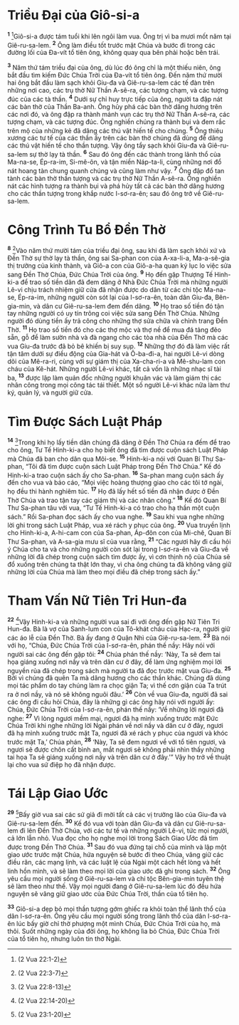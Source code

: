 # Triều Ðại của Giô-si-a

<sup><b>1</b></sup> [^1@-8e0cc3db-671b-486f-81de-6ac1f5477847]Giô-si-a được tám tuổi khi lên ngôi làm vua. Ông trị vì ba mươi mốt năm tại Giê-ru-sa-lem. <sup><b>2</b></sup> Ông làm điều tốt trước mặt Chúa và bước đi trong các đường lối của Ða-vít tổ tiên ông, không quay qua bên phải hoặc bên trái.

<sup><b>3</b></sup> Năm thứ tám triều đại của ông, dù lúc đó ông chỉ là một thiếu niên, ông bắt đầu tìm kiếm Ðức Chúa Trời của Ða-vít tổ tiên ông. Ðến năm thứ mười hai ông bắt đầu làm sạch khỏi Giu-đa và Giê-ru-sa-lem các tế đàn trên những nơi cao, các trụ thờ Nữ Thần A-sê-ra, các tượng chạm, và các tượng đúc của các tà thần. <sup><b>4</b></sup> Dưới sự chỉ huy trực tiếp của ông, người ta đập nát các bàn thờ của Thần Ba-anh. Ông hủy phá các bàn thờ dâng hương trên các nơi đó, và ông đập ra thành mảnh vụn các trụ thờ Nữ Thần A-sê-ra, các tượng chạm, và các tượng đúc. Ông nghiền chúng ra thành bụi và đem rắc trên mộ của những kẻ đã dâng các thú vật hiến tế cho chúng. <sup><b>5</b></sup> Ông thiêu xương các tư tế của các thần ấy trên các bàn thờ chúng đã dùng để dâng các thú vật hiến tế cho thần tượng. Vậy ông tẩy sạch khỏi Giu-đa và Giê-ru-sa-lem sự thờ lạy tà thần. <sup><b>6</b></sup> Sau đó ông đến các thành trong lãnh thổ của Ma-na-se, Ép-ra-im, Si-mê-ôn, và tận miền Náp-ta-li, cùng những nơi đổ nát hoang tàn chung quanh chúng và cũng làm như vậy. <sup><b>7</b></sup> Ông đập đổ tan tành các bàn thờ thần tượng và các trụ thờ Nữ Thần A-sê-ra. Ông nghiền nát các hình tượng ra thành bụi và phá hủy tất cả các bàn thờ dâng hương cho các thần tượng trong khắp nước I-sơ-ra-ên; sau đó ông trở về Giê-ru-sa-lem.

# Công Trình Tu Bổ Ðền Thờ

<sup><b>8</b></sup> [^2@-8e0cc3db-671b-486f-81de-6ac1f5477847]Vào năm thứ mười tám của triều đại ông, sau khi đã làm sạch khỏi xứ và Ðền Thờ sự thờ lạy tà thần, ông sai Sa-phan con của A-xa-li-a, Ma-a-sê-gia thị trưởng của kinh thành, và Giô-a con của Giô-a-ha quan ký lục lo việc sửa sang Ðền Thờ Chúa, Ðức Chúa Trời của ông. <sup><b>9</b></sup> Họ đến gặp Thượng Tế Hinh-ki-a để trao số tiền dân đã đem dâng ở Nhà Ðức Chúa Trời mà những người Lê-vi chịu trách nhiệm giữ cửa đã nhận được do dân từ các chi tộc Ma-na-se, Ép-ra-im, những người còn sót lại của I-sơ-ra-ên, toàn dân Giu-đa, Bên-gia-min, và dân cư Giê-ru-sa-lem đem đến dâng. <sup><b>10</b></sup> Họ trao số tiền đó tận tay những người có uy tín trông coi việc sửa sang Ðền Thờ Chúa. Những người đó dùng tiền ấy trả công cho những thợ sửa chữa và chỉnh trang Ðền Thờ. <sup><b>11</b></sup> Họ trao số tiền đó cho các thợ mộc và thợ nề để mua đá tảng đẽo sẵn, gỗ để làm sườn nhà và đà ngang cho các tòa nhà của Ðền Thờ mà các vua Giu-đa trước đã bỏ bê khiến bị suy sụp. <sup><b>12</b></sup> Những thợ đó đã làm việc rất tận tâm dưới sự điều động của Gia-hát và Ô-ba-đi-a, hai người Lê-vi dòng dõi của Mê-ra-ri, cùng với sự giám thị của Xa-cha-ri-a và Mê-shu-lam con cháu của Kê-hát. Những người Lê-vi khác, tất cả vốn là những nhạc sĩ tài ba, <sup><b>13</b></sup> được lập làm quản đốc những người khuân vác và làm giám thị các nhân công trong mọi công tác tái thiết. Một số người Lê-vi khác nữa làm thư ký, quản lý, và người giữ cửa.

# Tìm Ðược Sách Luật Pháp

<sup><b>14</b></sup> [^3@-8e0cc3db-671b-486f-81de-6ac1f5477847]Trong khi họ lấy tiền dân chúng đã dâng ở Ðền Thờ Chúa ra đếm để trao cho ông, Tư Tế Hinh-ki-a cho họ biết ông đã tìm được cuộn sách Luật Pháp mà Chúa đã ban cho dân qua Môi-se. <sup><b>15</b></sup> Hinh-ki-a nói với Quan Bí Thư Sa-phan, “Tôi đã tìm được cuộn sách Luật Pháp trong Ðền Thờ Chúa.” Kế đó Hinh-ki-a trao cuộn sách ấy cho Sa-phan. <sup><b>16</b></sup> Sa-phan mang cuộn sách ấy đến cho vua và báo cáo, “Mọi việc hoàng thượng giao cho các tôi tớ ngài, họ đều thi hành nghiêm túc. <sup><b>17</b></sup> Họ đã lấy hết số tiền đã nhận được ở Ðền Thờ Chúa và trao tận tay các giám thị và các nhân công.” <sup><b>18</b></sup> Kế đó Quan Bí Thư Sa-phan tâu với vua, “Tư Tế Hinh-ki-a có trao cho hạ thần một cuộn sách.” Rồi Sa-phan đọc sách ấy cho vua nghe. <sup><b>19</b></sup> Sau khi vua nghe những lời ghi trong sách Luật Pháp, vua xé rách y phục của ông. <sup><b>20</b></sup> Vua truyền lịnh cho Hinh-ki-a, A-hi-cam con của Sa-phan, Áp-đôn con của Mi-chê, Quan Bí Thư Sa-phan, và A-sa-gia mưu sĩ của vua rằng, <sup><b>21</b></sup> “Các ngươi hãy đi cầu hỏi ý Chúa cho ta và cho những người còn sót lại trong I-sơ-ra-ên và Giu-đa về những lời đã chép trong cuộn sách tìm được ấy, vì cơn thịnh nộ của Chúa sẽ đổ xuống trên chúng ta thật lớn thay, vì cha ông chúng ta đã không vâng giữ những lời của Chúa mà làm theo mọi điều đã chép trong sách ấy.”

# Tham Vấn Nữ Tiên Tri Hun-đa

<sup><b>22</b></sup> [^4@-8e0cc3db-671b-486f-81de-6ac1f5477847]Vậy Hinh-ki-a và những người vua sai đi với ông đến gặp Nữ Tiên Tri Hun-đa. Bà là vợ của Sanh-lum con của Tô-khát cháu của Hạc-ra, người giữ các áo lễ của Ðền Thờ. Bà ấy đang ở Quận Nhì của Giê-ru-sa-lem. <sup><b>23</b></sup> Bà nói với họ, “Chúa, Ðức Chúa Trời của I-sơ-ra-ên, phán thế nầy: Hãy nói với người sai các ông đến gặp tôi: <sup><b>24</b></sup> Chúa phán thế nầy: ‘Này, Ta sẽ đem tai họa giáng xuống nơi nầy và trên dân cư ở đây, để làm ứng nghiệm mọi lời nguyền rủa đã chép trong sách mà người ta đã đọc trước mặt vua Giu-đa. <sup><b>25</b></sup> Bởi vì chúng đã quên Ta mà dâng hương cho các thần khác. Chúng đã dùng mọi tác phẩm do tay chúng làm ra chọc giận Ta; vì thế cơn giận của Ta trút ra ở nơi nầy, và nó sẽ không nguôi đâu.’ <sup><b>26</b></sup> Còn về vua Giu-đa, người đã sai các ông đi cầu hỏi Chúa, đây là những gì các ông hãy nói với người ấy: Chúa, Ðức Chúa Trời của I-sơ-ra-ên, phán thế nầy: ‘Về những lời ngươi đã nghe: <sup><b>27</b></sup> Vì lòng ngươi mềm mại, ngươi đã hạ mình xuống trước mặt Ðức Chúa Trời khi nghe những lời Ngài phán về nơi nầy và dân cư ở đây, ngươi đã hạ mình xuống trước mặt Ta, ngươi đã xé rách y phục của ngươi và khóc trước mặt Ta,’ Chúa phán, <sup><b>28</b></sup> ‘Này, Ta sẽ đem ngươi về với tổ tiên ngươi, và ngươi sẽ được chôn cất bình an, mắt ngươi sẽ không phải nhìn thấy những tai họa Ta sẽ giáng xuống nơi nầy và trên dân cư ở đây.’” Vậy họ trở về thuật lại cho vua sứ điệp họ đã nhận được.

# Tái Lập Giao Ước

<sup><b>29</b></sup> [^5@-8e0cc3db-671b-486f-81de-6ac1f5477847]Bấy giờ vua sai các sứ giả đi mời tất cả các vị trưởng lão của Giu-đa và Giê-ru-sa-lem đến. <sup><b>30</b></sup> Kế đó vua với toàn dân Giu-đa và dân cư Giê-ru-sa-lem đi lên Ðền Thờ Chúa, với các tư tế và những người Lê-vi, tức mọi người, cả lớn lẫn nhỏ. Vua đọc cho họ nghe mọi lời trong Sách Giao Ước đã tìm được trong Ðền Thờ Chúa. <sup><b>31</b></sup> Sau đó vua đứng tại chỗ của mình và lập một giao ước trước mặt Chúa, hứa nguyện sẽ bước đi theo Chúa, vâng giữ các điều răn, các mạng lịnh, và các luật lệ của Ngài một cách hết lòng và hết linh hồn mình, và sẽ làm theo mọi lời của giao ước đã ghi trong sách. <sup><b>32</b></sup> Ông yêu cầu mọi người sống ở Giê-ru-sa-lem và chi tộc Bên-gia-min tuyên thệ sẽ làm theo như thế. Vậy mọi người đang ở Giê-ru-sa-lem lúc đó đều hứa nguyện sẽ vâng giữ giao ước của Ðức Chúa Trời, thần của tổ tiên họ.

<sup><b>33</b></sup> Giô-si-a dẹp bỏ mọi thần tượng gớm ghiếc ra khỏi toàn thể lãnh thổ của dân I-sơ-ra-ên. Ông yêu cầu mọi người sống trong lãnh thổ của dân I-sơ-ra-ên lúc bấy giờ chỉ thờ phượng một mình Chúa, Ðức Chúa Trời của họ, mà thôi. Suốt những ngày của đời ông, họ không lìa bỏ Chúa, Ðức Chúa Trời của tổ tiên họ, nhưng luôn tin thờ Ngài.

[^1@-8e0cc3db-671b-486f-81de-6ac1f5477847]: (2 Vua 22:1-2)

[^2@-8e0cc3db-671b-486f-81de-6ac1f5477847]: (2 Vua 22:3-7)

[^3@-8e0cc3db-671b-486f-81de-6ac1f5477847]: (2 Vua 22:8-13)

[^4@-8e0cc3db-671b-486f-81de-6ac1f5477847]: (2 Vua 22:14-20)

[^5@-8e0cc3db-671b-486f-81de-6ac1f5477847]: (2 Vua 23:1-20)

